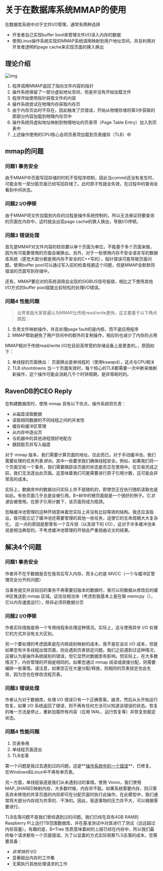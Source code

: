 # 关于在数据库系统MMAP的使用

在数据库系统中对于文件I/O管理，通常有两种选择

- 开发者自己实现buffer bool来管理文件I/O读入内存的数据
- 使用Linux操作系统实现的MMAP系统调用映射到用户地址空间，并且利用对开发者透明的page cache来实现页面的换入换出

## **理论介绍**

![img](https://pic3.zhimg.com/80/v2-ec4a2178d144311f6a648f4cfc99dc42_720w.webp)

1. 程序调用MMAP返回了指向文件内容的指针
2. 操作系统保留了一部分虚拟地址空间，但是并没有开始加载文件
3. 程序开始使用指针获取文件的内容
4. 操作系统尝试在物理内存获取内存页
5. 由于内存页此时不存在，因此触发了页错误，开始从物理存储将第3步获取的那部分内容加载到物理内存页中
6. 操作系统将虚拟地址映射到物理地址的页表项（Page Table Entry）加入到页表中
7. 上述操作使用的CPU核心会将页表项加载到页表缓存（TLB）中

## **mmap的问题**

### **问题1 事务安全**

由于MMAP中页面写回存储的时机不受程序控制，因此当commit还没有发生时，可能会有一部分脏页面已经写回存储了。此时原子性就会失效，在过程中的查询会看到中间状态。

### **问题2 I/O停顿**

由于MMAP将文件加载到内存的过程是操作系统控制的，所以无法保证将要查询的页面在内存中，这时就会出现page cache的换入换出，导致I/O停顿。

### **问题3 错误处理**

首先是MMAP对文件内容的校验要以单个页面为单位，不能基于多个页面来做，因为有可能要使用的页面会被换出。另外，对于一些使用内存不安全语言写的数据库系统（感觉大部分都是用内存不安全的C++写的），指针错误可能导致页面问题。使用buffer pool可以通过写入前的检查规避这个问题，但是MMAP会默默将错误的页面写到存储中。

还有，MMAP要应对的系统调用会出现的SIGBUS信号报错，相比之下使用其他I/O方式的buffer pool就能比较轻松的处理I/O错误。

### **问题4 性能问题**

> 业界里面大家普遍认为MMAP比传统read/write更快，这主要基于以下两点原因：

1. 负责文件映射操作，并且处理page fault的是内核，而不是应用程序
2. MMAP帮助避免了用户空间中的额外的复制操作，相应的也减少了内存的占用

MMAP相对于传统read/write I/O在目前高带宽的存储设备上是更差的。，原因如下：

1. 单线程的页面换出： 页面换出是单线程的（使用kswapd），这点与CPU相关
2. TLB shootdowns 当一个页面失效时，每个核心的TLB都需要一次中断来做刷新操作，这个操作可能会消耗几千个时钟周期，是非常耗时的。

## **RavenDB的CEO Reply**

在构建数据库时，使用 mmap 具有以下优点，操作系统将负责：

- 从磁盘读取数据
- 读取相同数据的不同线程之间的并发性
- 缓存和缓冲区管理
- 从内存中逐出页
- 与机器中的其他进程很好地配合
- 跟踪脏页并写入磁盘

对于 mmap 版本，我们需要计算页面的地址，仅此而已。对于手动缓冲池，我们需要处理的任务列表*很长*。其中一些要求我们确保线程安全。例如，如果我们将一个页面交给一个事务，我们需要跟踪该页面的状态是否正在使用中。在交易完成之前，我们无法逐出此页面。这意味着我们可能需要进行原子引用计数，这可能会非常高的成本。

实际上，数据库中的数据访问实际上并不是随机的，即使您正在执行随机读取也是如此。有些页面几乎总是会被引用。B+树中的根页面就是一个很好的例子。它*总是*会被使用。在原子引用计数下，该页面将成为瓶颈。

忽略缓冲池管理的这种开销意味着您实际上并没有比较等效的结构。我还应该指出，我可能忘记了缓冲池还需要管理的其他一些任务，这使它的生命周期大大复杂化。 这一点的原因是那里有一个互斥锁（以及锁下的 I/O），这对于许多缓冲池来说是相当典型的。不考虑缓冲池管理的开销会严重扭曲论文的结果。

## **解决4个问题**

### **问题1 事务安全**

作者并不在乎数据是否在我背后写入内存，而关心的是 MVCC（一个与缓冲区管理完全分开的问题）

当事务提交并且较旧的事务不再需要旧版本的数据时，我可以将数据从修改后的缓冲区推送到 mmap 区域。这往往相当快（考虑到我基本上是在做 memcpy（），它以内存速度运行），除非必须将数据分页

### **问题2 I/O停顿**

作者实际措施是用一个专用线程来处理这种情况。实际上，这与使用异步 I/O 处理它的方式并没有太大区别。

另一个要处理的考虑因素是在内核级别映射的成本。我不是在谈论 I/O 成本，但是如果您有许多线程出错页面，则会遇到页表锁定问题。我们之前遇到过这种情况，这被认为是操作系统级别的错误，但它显然对数据库有影响。但实际上，在大多数情况下，内存管理的开销是相同的。如果您通过 mmap 阅读或直接分配，则需要编排一些事情。请注意，如果您正在大量分配/释放，则相同的页表锁定也会生效，因为您也在修改流程页表。

### **问题3 错误处理**

作者认为对于数据库，处理 I/O 错误只有一个正确答案。崩溃，然后从头开始运行恢复。如果 I/O 系统返回了错误，则不再有任何方法可以知道该错误的状态。恢复的唯一方法是停止，重新加载所有内容（应用 WAL、运行恢复等）并恢复到稳定状态。

### **问题4 性能问题**

1. 页表争用
2. 单线程页面逐出
3. TLB击落

第一个问题是我过去遇到过的问题。这是**[操作系统中的一个错误](https://link.zhihu.com/?target=https%3A//ravendb.net/articles/production-postmortem-the-guinness-record-for-page-faults-high-cpu)**，已修复。在Windows和Linux中不再有单页表。

另一方面，单线程驱逐是我们从未遇到过的事情。使用 Voron，我们使用MAP_SHARED映射内存，大多数时候，内存并不脏。如果系统需要内存，则只需丢弃未修改的共享页面的内存即可在分配页面时执行此操作。在此模型中，我们通常将大部分内存视为共享的、干净的。因此，驱逐事物的压力并不大，可以根据需要进行。

TLB击落问题不是我们曾经遇到过的问题。我们已经在具有4GB RAM的Raspberry PI上运行TB范围数据库，并在基准测试中对其进行了测试（远远超过内存容量）。有趣的是，B+Tree 性质意味着树的上层已经在内存中，所以我们最终每个请求都有一个页面错误。为了以显着的方式实际观察TLS击落的成本，您需要具备：

- *非常快的* I/O
- 显著超出内存的工作集
- 无需执行其他处理请求的工作